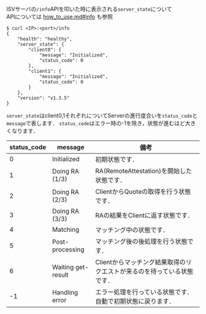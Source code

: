 ISVサーバの`/info`APIを叩いた時に表示される`server_state`について  
APIについては [how_to_use.md#info](./how_to_use.md#info) も参照

```console
$ curl <IP>:<port>/info
{
	"health": "healthy",
	"server_state": {
		"client0": {
			"message": "Initialized",
			"status_code": 0
		},
		"client1": {
			"message": "Initialized",
			"status_code": 0
		}
	},
	"version": "v1.3.5"
}
```

`server_state`はclient0,1それぞれについてServerの進行度合いを`status_code`と`message`で表します．
`status_code`はエラー時の-1を除き，状態が進むほど大きくなります．

| status_code | message | 備考 |
| ---- | ---- | ---- |
| 0 | Initialized | 初期状態です． |
| 1 | Doing RA (1/3) | RA(RemoteAttestation)を開始した状態です． |
| 2 | Doing RA (2/3) | ClientからQuoteの取得を行う状態です． |
| 3 | Doing RA (3/3) | RAの結果をClientに返す状態です． |
| 4 | Matching | マッチング中の状態です． |
| 5 | Post-processing | マッチング後の後処理を行う状態です． |
| 6 | Waiting get-result | Clientからマッチング結果取得のリクエストが来るのを待っている状態です． |
| -1 | Handling error | エラー処理を行っている状態です．自動で初期状態に戻ります． |